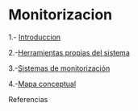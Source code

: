 # Monitorizacion


1.- [Introduccion](introduccion.md)

2.-[Herramientas propias del sistema](herramientas.md)

3.-[Sistemas de monitorización](sistemas.md)

4.-[Mapa conceptual](mapa.md)


Referencias
